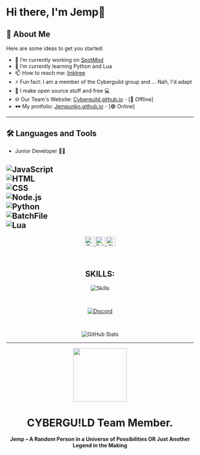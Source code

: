 # Hi there, I'm Jemp👋 
## 🚀 About Me
Here are some ideas to get you started:
- 🔭 I’m currently working on [SpotMod](https://github.com/JempUnkn/SpotMod)
- 🌱 I’m currently learning Python and Lua
- 📫 How to reach me: [linktree](https://linktr.ee/CYBERGUILD)
- ⚡ Fun fact: I am a member of the Cyberguild group and ... Nah, I'd adapt 
- 🌟 I make open source stuff and free 💻  
- 🌐 Our Team's Website: [Cyberguild.github.io](https://Cyberguild.github.io/) - [🔴 Offline]
- 🕶️ My protfolio: [Jempunkn.github.io](https://jempunin.github.io/) - [🟢 Online]
--- 


## 🛠️ Languages and Tools
- Junior Developer 👨‍💻
    
![JavaScript](https://img.shields.io/badge/JavaScript-F7DF1E?style=for-the-badge&logo=javascript&logoColor=black)  
![HTML](https://img.shields.io/badge/HTML-E34F26?style=for-the-badge&logo=html5&logoColor=white)  
![CSS](https://img.shields.io/badge/CSS-1572B6?style=for-the-badge&logo=css3&logoColor=white)  
![Node.js](https://img.shields.io/badge/Node.js-339933?style=for-the-badge&logo=nodedotjs&logoColor=white)  
![Python](https://img.shields.io/badge/Python-3776AB?style=for-the-badge&logo=python&logoColor=white)  
![BatchFile](https://img.shields.io/badge/BatchFile-1E1E1E?style=for-the-badge&logo=windows&logoColor=white)  
![Lua](https://img.shields.io/badge/Lua-2C2D72?style=for-the-badge&logo=lua&logoColor=white)  
---


<p align="center">
  <a href="https://github.com/JempUnkn">
    <img height="25" src="https://api.visitorbadge.io/api/VisitorHit?user=JempUnkn&countColorcountColor&countColor=%23006EFF" alt="Profile Views"/>
  </a>
  <a href="https://github.com/JempUnkn?tab=followers">
    <img height="25" src="https://img.shields.io/github/followers/JempUnkn?color=4a12ba&style=for-the-badge&logo=github&label=Follow" alt="Followers"/>
  </a>
  <a href="https://github.com/JempUnkn?tab=stars">
    <img height="25" src="https://img.shields.io/github/stars/JempUnkn?color=f429ff&style=for-the-badge&logo=github&label=Stars" alt="Stars"/>
  </a>
</p>

<br>
<h2 align="center">SKILLS:</h2>
<p align="center">
  <img src="https://skillicons.dev/icons?i=nodejs,html,css" alt="Skills"/>
</p>

<br>

<p align="center">
  <a href="https://discord.com/users/904046446666469397" target="_blank">
    <img src="https://img.shields.io/badge/Discord-Contact%20Me-0088cc?style=for-the-badge&logo=discord&logoColor=white" alt="Discord"/>
  </a>
</p>

<br>

<p align="center">
  <img src="https://github-readme-stats.vercel.app/api/?username=JempUnkn&title_color=674fc9&text_color=9f9f9f&show_icons=true&bg_color=00000000&hide_border=true&icon_color=674fc9&hide_title=true&count_private=true" alt="GitHub Stats"/>
</p> 

--- 
<en>
<div align="center">

[<img src="https://raw.githubusercontent.com/JempUnkn/webtv-beta/refs/heads/main/app-icon.png" width="144"/>](https://github.com/jempunkn)

  <h1 align="center">CYBERGU!LD Team Member.</h1>

  <p align="center">
    <strong>Jemp – A Random Person in a Universe of Possibilities OR Just Another Legend in the Making</strong>
  </p>
</div>
</en>
